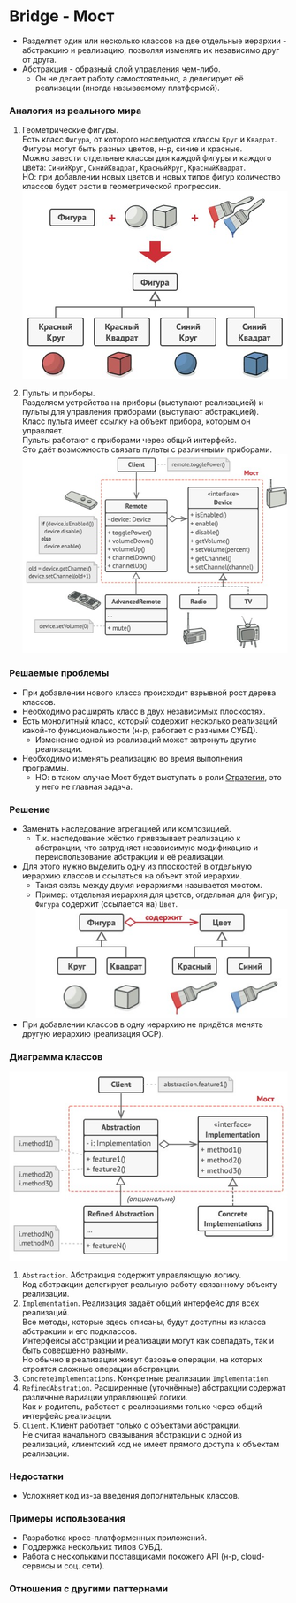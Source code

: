 ﻿# Bridge - Мост
* Разделяет один или несколько классов на две отдельные иерархии - абстракцию и реализацию, позволяя изменять их независимо друг от друга.
* Абстракция - образный слой управления чем-либо.
  * Он не делает работу самостоятельно, а делегирует её реализации (иногда называемому платформой).

### Аналогия из реального мира
1. Геометрические фигуры.  
Есть класс `Фигура`, от которого наследуются классы `Круг` и `Квадрат`.  
Фигуры могут быть разных цветов, н-р, синие и красные.  
Можно завести отдельные классы для каждой фигуры и каждого цвета: `СинийКруг`, `СинийКвадрат`, `КрасныйКруг`, `КрасныйКвадрат`.  
НО: при добавлении новых цветов и новых типов фигур количество классов будет расти в геометрической прогрессии.  
![Bridge problem example](BridgeProblemExample.jpg)

2. Пульты и приборы.  
Разделяем устройства на приборы (выступают реализацией) и пульты для управления приборами (выступают абстракцией).  
Класс пульта имеет ссылку на объект прибора, которым он управляет.  
Пульты работают с приборами через общий интерфейс.  
Это даёт возможность связать пульты с различными приборами.  
![Bridge remote example](BridgeRemoteExample.jpg)

### Решаемые проблемы
* При добавлении нового класса происходит взрывной рост дерева классов.
* Необходимо расширять класс в двух независимых плоскостях.
* Есть монолитный класс, который содержит несколько реализаций какой-то функциональности (н-р, работает с разными СУБД).
  * Изменение одной из реализаций может затронуть другие реализации.
* Необходимо изменять реализацию во время выполнения программы.
  * НО: в таком случае Мост будет выступать в роли [Стратегии](../Strategy/Strategy.md), это у него не главная задача.

### Решение
* Заменить наследование агрегацией или композицией.
  * Т.к. наследование жёстко привязывает реализацию к абстракции, что затрудняет независимую модификацию и переиспользование абстракции и её реализации.
* Для этого нужно выделить одну из плоскостей в отдельную иерархию классов и ссылаться на объект этой иерархии.
  * Такая связь между двумя иерархиями называется мостом.
  * Пример: отдельная иерархия для цветов, отдельная для фигур; `Фигура` содержит (ссылается на) `Цвет`.  
  ![Пример](BridgeSolutionExample.jpg)
* При добавлении классов в одну иерархию не придётся менять другую иерархию (реализация OCP).

### Диаграмма классов
![Class diagram](Bridge.jpg)
1. `Abstraction`. Абстракция содержит управляющую логику.  
Код абстракции делегирует реальную работу связанному объекту реализации.
2. `Implementation`. Реализация задаёт общий интерфейс для всех реализаций.  
Все методы, которые здесь описаны, будут доступны из класса абстракции и его подклассов.  
Интерфейсы абстракции и реализации могут как совпадать, так и быть совершенно разными.  
Но обычно в реализации живут базовые операции, на которых строятся сложные операции абстракции.
3. `ConcreteImplementations`. Конкретные реализации `Implementation`.
4. `RefinedAbstration`. Расширенные (уточнённые) абстракции содержат различные вариации управляющей логики.  
Как и родитель, работает с реализациями только через общий интерфейс реализации.
5. `Client`. Клиент работает только с объектами абстракции.  
Не считая начального связывания абстракции с одной из реализаций, клиентский код не имеет прямого доступа к объектам реализации.

### Недостатки
* Усложняет код из-за введения дополнительных классов.

### Примеры использования
* Разработка кросс-платформенных приложений.
* Поддержка нескольких типов СУБД.
* Работа с несколькими поставщиками похожего API (н-р, cloud-сервисы и соц. сети).

### Отношения с другими паттернами
